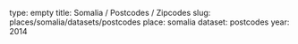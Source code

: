 type: empty
title: Somalia / Postcodes / Zipcodes
slug: places/somalia/datasets/postcodes
place: somalia
dataset: postcodes
year: 2014
